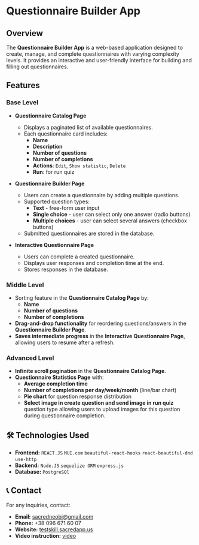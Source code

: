# Questionnaire Builder App

## Overview

The **Questionnaire Builder App** is a web-based application designed to create, manage, and complete questionnaires with varying complexity levels. It provides an interactive and user-friendly interface for building and filling out questionnaires.

## Features

### Base Level

- **Questionnaire Catalog Page**

  - Displays a paginated list of available questionnaires.
  - Each questionnaire card includes:
    - **Name**
    - **Description**
    - **Number of questions**
    - **Number of completions**
    - **Actions**: `Edit`, `Show statistic`, `Delete`
    - **Run**: for run quiz

- **Questionnaire Builder Page**

  - Users can create a questionnaire by adding multiple questions.
  - Supported question types:
    - **Text** - free-form user input
    - **Single choice** - user can select only one answer (radio buttons)
    - **Multiple choices** - user can select several answers (checkbox buttons)
  - Submitted questionnaires are stored in the database.

- **Interactive Questionnaire Page**
  - Users can complete a created questionnaire.
  - Displays user responses and completion time at the end.
  - Stores responses in the database.

### Middle Level

- Sorting feature in the **Questionnaire Catalog Page** by:
  - **Name**
  - **Number of questions**
  - **Number of completions**
- **Drag-and-drop functionality** for reordering questions/answers in the **Questionnaire Builder Page**.
- **Saves intermediate progress** in the **Interactive Questionnaire Page**, allowing users to resume after a refresh.

### Advanced Level

- **Infinite scroll pagination** in the **Questionnaire Catalog Page**.
- **Questionnaire Statistics Page** with:
  - **Average completion time**
  - **Number of completions per day/week/month** (line/bar chart)
  - **Pie chart** for question response distribution
  - **Select image in create question and send image in run quiz** question type allowing users to upload images for this question during questionnaire completion.

## 🛠 Technologies Used

- **Frontend:** `REACT.JS` `MUI.com` `beautiful-react-hooks` `react-beautiful-dnd` `use-http`
- **Backend:** `Node.JS` `sequelize ORM` `express.js`
- **Database:** `PostgreSQl`

## 📞 Contact

For any inquiries, contact:

- **Email:** sacredneobi@gmail.com
- **Phone:** +38 096 671 60 07
- **Website:** [testskill.sacredapp.us](https://testskill.sacredapp.us)
- **Video instruction:** [video](https://youtu.be/LiBsjGPln98)
